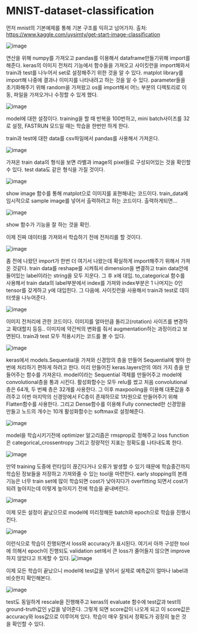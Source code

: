 # MNIST-dataset-classification

먼저 mnist의 기본예제를 통해 기본 구조를 익히고 넘어가자.
출처: https://www.kaggle.com/uysimty/get-start-image-classification

![image](https://user-images.githubusercontent.com/81463668/113806532-68de7080-979d-11eb-8e23-2118c2e23aa8.png)

연산을 위해 numpy를 가져오고 pandas를 이용해서 dataframe만들기위해 import를 해준다.
keras의 이미지 전처리 기능에서 함수들을 가져오고 사이킷런을 import해와서 train과 test를 나누어서 set로 설정해주기 위한 것을 알 수 있다.
matplot library를 import해 나중에 결과나 이미지를 나타내려고 하는 것을 알 수 있다.
parameter들을 초기화해주기 위해 random을 가져왔고 os를 import해서 어느 부분의 디렉토리로 이동, 파일을 가져오거나 수정할 수 있게 했다.

![image](https://user-images.githubusercontent.com/81463668/113806545-6ed45180-979d-11eb-93c0-ddd3f828f40e.png)

model에 대한 설정이다. training을 할 때 반복을 100번하고, mini batch사이즈를 32로 설정, FASTRUN 모드일 때는 학습을 한번만 하게 한다.

train과 test에 대한 data를 csv파일에서 pandas를 사용해서 가져온다.

![image](https://user-images.githubusercontent.com/81463668/113806552-74ca3280-979d-11eb-90f2-e52f52ee979d.png)

가져온 train data의 형식을 보면 라벨과 image의 pixel들로 구성되어있는 것을 확인할 수 있다. test data도 같은 형식을 가질 것이다.

![image](https://user-images.githubusercontent.com/81463668/113806560-798ee680-979d-11eb-8775-1515d5187fd7.png)

show image 함수를 통해 matplot으로 이미지를 표현해내는 코드이다.
train_data에 임시적으로 sample image를 넣어서 출력하려고 하는 코드이다.
출력하게되면...

![image](https://user-images.githubusercontent.com/81463668/113806577-827fb800-979d-11eb-92a4-a5b27971f1c9.png)

show 함수가 기능을 잘 하는 것을 확인.

이제 진짜 데이터를 가져와서 학습하기 전에 전처리를 할 것이다.

![image](https://user-images.githubusercontent.com/81463668/113806595-8a3f5c80-979d-11eb-84db-50a7e644917b.png)

좀 전에 나왔던 import가 한번 더 여기서 나왔는데 확실하게 import해주기 위해서 가져온 것같다. train data를 reshape를 시켜줘서 dimension을 변결하고 train data안에 들어있는 label이라는 string을 모두 지운다. 그 후 x에 대입.
to_categorical 함수를 사용해서 train data의 label부분에서 index를 가져와 index부분은 1 나머지는 0인 tensor를 갖게하고 y에 대입힌다.
그 다음에. 사이킷런을 사용해서 train과 test로 데이터셋을 나누어준다.

![image](https://user-images.githubusercontent.com/81463668/113806601-90cdd400-979d-11eb-9a24-6db3f5ea8d0f.png)

이미지 전처리에 관한 코드이다. 
이미지를 얼마만큼 돌리고(rotation) 사이즈를 변경하고 확대할지 등등.. 이미지에 약간씩의 변화를 줘서 augmentation하는 과정이라고 보면된다. train과 test 모두 적용시키는 코드를 볼 수 있다.

![image](https://user-images.githubusercontent.com/81463668/113806613-962b1e80-979d-11eb-8617-078db5b248e8.png)

keras에서 models.Sequential을 가져와 신경망의 층을 만들어 Sequential에 쌓아 한번에 처리하기 편하게 하려고 한다.
미리 만들어진 keras.layers안의 여러 가지 층을 만들어주는 함수를 가져온다.
model이라는 Sequential 객체를 만들어주고 model에 convolutional층을 통과 시킨다. 활성화함수는 모두 relu를 썼고 처음 convolutional 층은 64개, 두 번째 층은 32개를 사용한다.
그 이후 maxpooling을 이용해 대푯값을 추려주고 이번 마지막의 신경망에서 FC층이 존재하므로 1차원으로 만들어주기 위해 Flatten함수를 사용한다. 그리고 Dense함수를 이용해 Fully connected한 신경망을 만들고 노드의 개수는 10개 활성화함수는 softmax로 설정해준다.

![image](https://user-images.githubusercontent.com/81463668/113806636-9fb48680-979d-11eb-8799-c00039aa1468.png)

model을 학습시키기전에 optimizer 알고리즘은 rmsprop로 정해주고 loss function은 categorical_crossentropy 그리고 정량적인 지표는 정확도를 나타내도록 한다.

![image](https://user-images.githubusercontent.com/81463668/113806651-a6db9480-979d-11eb-9b25-a9e34210b31c.png)

만약 training 도중에 런타임이 끊긴다거나 오류가 발생할 수 있기 때문에 학습중간까지 학습된 정보들을 저장하고 가져와줄 수 있는 tool을 마련한다.
early stopping의 본래기능은 너무 train set에 많이 학습되면 cost가 낮아지다가 overfitting 되면서 cost가 되려 높아지는데 이렇게 높아지기 전에 학습을 끝내버린다.

![image](https://user-images.githubusercontent.com/81463668/113806660-ac38df00-979d-11eb-8e8a-4b6124c1f3bf.png)

이제 모든 설정이 끝났으므로 model에 미리정해둔 batch와 epoch으로 학습을 진행시킨다.

![image](https://user-images.githubusercontent.com/81463668/113806671-b0fd9300-979d-11eb-83f6-e40fc8800c72.png)

이런식으로 학습이 진행되면서 loss와 accuracy가 표시된다.
여기서 아까 구성한 tool에 의해서 epoch이 진행되도 validation set에서 큰 loss가 줄어들지 않으면 improve하지 않았다고 뜨게할 수 있다.
![image](https://user-images.githubusercontent.com/81463668/113806682-b529b080-979d-11eb-9ef1-822bd2698e0e.png)

이제 모든 학습이 끝났으니 model에 test값을 넣어서 실제로 예측값이 얼마나 label과 비슷한지 확인해본다.

![image](https://user-images.githubusercontent.com/81463668/113806692-b955ce00-979d-11eb-9217-fbef3b48db24.png)

test도 동일하게 rescale을 진행해주고 keras의 evaluate 함수에 test값과 test의 ground-truth값인 y값을 넣어준다. 그렇게 되면 score값이 나오게 되고 이 score값은 accuracy와 loss값으로 이루어져 있다.
학습이 매우 잘되서 정확도가 굉장히 높은 것을 확인할 수 있다.


